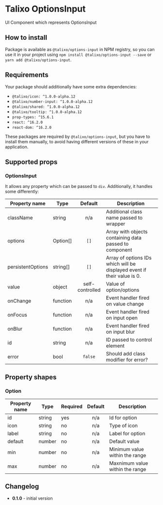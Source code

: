 # Talixo OptionsInput

UI Component which represents OptionsInput

## How to install

Package is available as `@talixo/options-input` in NPM registry, so you can use it in your project
using `npm install @talixo/options-input --save` or `yarn add @talixo/options-input`.

## Requirements

Your package should additionally have some extra dependencies:

- `@talixo/icon: ^1.0.0-alpha.12`
- `@talixo/number-input: ^1.0.0-alpha.12`
- `@talixo/shared: ^1.0.0-alpha.12`
- `@talixo/tooltip: ^1.0.0-alpha.12`
- `prop-types: ^15.6.1`
- `react: ^16.2.0`
- `react-dom: ^16.2.0`

These packages are required by `@talixo/options-input`, but you have to install them manually,
to avoid having different versions of these in your application.

## Supported props

### OptionsInput

It allows any property which can be passed to `div`. Additionally, it handles some differently:

Property name     | Type      | Default         | Description
------------------|-----------|:---------------:|--------------------------------
className         | string    | n/a             | Additional class name passed to wrapper
options           | Option[]  | `[]`            | Array with objects containing data passed to component
persistentOptions | string[]  | `[]`            | Array of options IDs which will be displayed event if their value is 0.
value             | object    | self-controlled | Value of option/options
onChange          | function  | n/a             | Event handler fired on value change
onFocus           | function  | n/a             | Event handler fired on input open
onBlur            | function  | n/a             | Event handler fired on input blur
id                | string    | n/a             | ID passed to control element
error             | bool      | `false`         | Should add class modifier for error?

## Property shapes

### Option

Property name | Type      | Required | Default | Description                    
--------------|-----------|----------|:-------:|--------------------------------
id            | string    | yes      | n/a     | Id for option
icon          | string    | no       | n/a     | Type of icon
label         | string    | no       | n/a     | Label for option
default       | number    | no       | n/a     | Default value
min           | number    | no       | n/a     | Minimum value within the range
max           | number    | no       | n/a     | Maxnimum value within the range

## Changelog

- **0.1.0** - initial version
